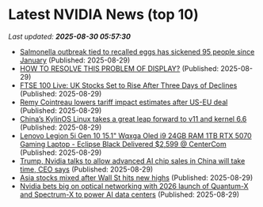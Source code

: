 # Latest NVIDIA News (top 10)
_Last updated: **2025-08-30 05:57:30**_

- [Salmonella outbreak tied to recalled eggs has sickened 95 people since January](https://biztoc.com/x/e805818404143ac3) (Published: 2025-08-29)
- [HOW TO RESOLVE THIS PROBLEM OF DISPLAY?](https://askubuntu.com/questions/1555181/how-to-resolve-this-problem-of-display) (Published: 2025-08-29)
- [FTSE 100 Live: UK Stocks Set to Rise After Three Days of Declines](https://biztoc.com/x/f7f6a4da4f57cb5d) (Published: 2025-08-29)
- [Remy Cointreau lowers tariff impact estimates after US-EU deal](https://biztoc.com/x/73c8408eed86cebb) (Published: 2025-08-29)
- [China’s KylinOS Linux takes a great leap forward to v11 and kernel 6.6](https://www.theregister.com/2025/08/29/kylinos_11/) (Published: 2025-08-29)
- [Lenovo Legion 5i Gen 10 15.1" Wqxga Oled i9 24GB RAM 1TB RTX 5070 Gaming Laptop - Eclipse Black Delivered $2,599 @ CenterCom](https://www.ozbargain.com.au/node/921889) (Published: 2025-08-29)
- [Trump, Nvidia talks to allow advanced AI chip sales in China will take time, CEO says](https://economictimes.indiatimes.com/tech/technology/trump-nvidia-talks-to-allow-advanced-ai-chip-sales-in-china-will-take-time-ceo-says/articleshow/123575840.cms) (Published: 2025-08-29)
- [Asia stocks mixed after Wall St hits new highs](https://www.digitaljournal.com/world/asia-stocks-mixed-after-wall-st-hits-new-highs/article) (Published: 2025-08-29)
- [Nvidia bets big on optical networking with 2026 launch of Quantum-X and Spectrum-X to power AI data centers](https://www.digitimes.com/news/a20250827PD218/nvidia-optical-communications-gpu-ethernet-2026.html) (Published: 2025-08-29)
